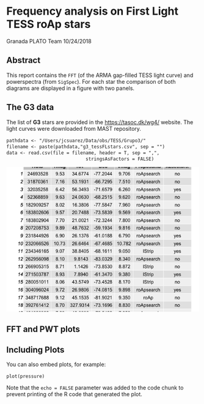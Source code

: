 Frequency analysis on First Light TESS roAp stars 
================
Granada PLATO Team
10/24/2018


## Abstract

This report contains the `FFT` (of the ARMA gap-filled TESS light curve) and 
powerspectra (from `SigSpec`).
For each star the comparison of both diagrams are displayed in a figure with 
two panels.

## The G3 data

The list of **G3** stars are provided in the <https://tasoc.dk/wg4/> website. 
The light curves were downloaded from MAST repository.


```{r g3 data}
pathdata <- "/Users/jcsuarez/Data/obs/TESS/Grupo3/"
filename <- paste(pathdata,"g3_tessFLstars.csv", sep = "")
data <- read.csv(file = filename, header = T, sep = ",", 
                             stringsAsFactors = FALSE)
```

![](FiguresG3/g3data_ini.png)
## FFT and PWT plots 




## Including Plots

You can also embed plots, for example:

```{r pressure, echo=FALSE}
plot(pressure)
```

Note that the `echo = FALSE` parameter was added to the code chunk to prevent printing of the R code that generated the plot.
